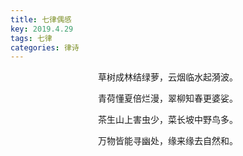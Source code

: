 ```yaml
---
title: 七律偶感
key: 2019.4.29
tags: 七律
categories: 律诗
---
```


<p align="center">草树成林结绿萝，云烟临水起漪波。
</p>
<p align="center">青荷懂夏倍烂漫，翠柳知春更婆娑。
</p>
<p align="center">茶生山上害虫少，菜长坡中野鸟多。
</p>
<p align="center">万物皆能寻幽处，缘来缘去自然和。
</p>
<p align="center"></br>
</p>
